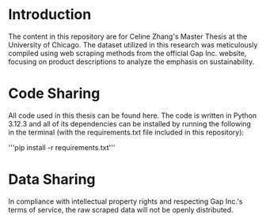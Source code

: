 # Introduction
The content in this repository are for Celine Zhang's Master Thesis at the University of Chicago.
The dataset utilized in this research was meticulously compiled using web scraping methods from the official Gap Inc. website, focusing on product descriptions to analyze the emphasis on sustainability. 

# Code Sharing
All code used in this thesis can be found here.
The code is written in Python 3.12.3 and all of its dependencies can be installed by running the following in the terminal (with the requirements.txt file included in this repository):

'''pip install -r requirements.txt'''

# Data Sharing
In compliance with intellectual property rights and respecting Gap Inc.'s terms of service, the raw scraped data will not be openly distributed. 

